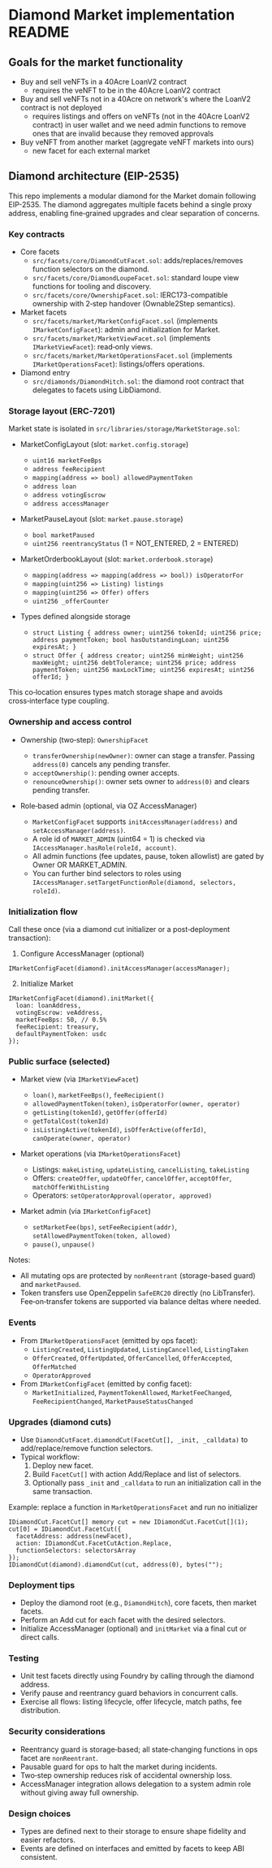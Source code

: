 # Diamond Market implementation README

## Goals for the market functionality
- Buy and sell veNFTs in a 40Acre LoanV2 contract
  - requires the veNFT to be in the 40Acre LoanV2 contract
- Buy and sell veNFTs not in a 40Acre on network's where the LoanV2 contract is not deployed
  - requires listings and offers on veNFTs (not in the 40Acre LoanV2 contract) in user wallet and we need admin functions to remove ones that are invalid because they removed approvals
- Buy veNFT from another market (aggregate veNFT markets into ours)
  - new facet for each external market

## Diamond architecture (EIP-2535)

This repo implements a modular diamond for the Market domain following EIP-2535. The diamond aggregates multiple facets behind a single proxy address, enabling fine‑grained upgrades and clear separation of concerns.

### Key contracts
- Core facets
  - `src/facets/core/DiamondCutFacet.sol`: adds/replaces/removes function selectors on the diamond.
  - `src/facets/core/DiamondLoupeFacet.sol`: standard loupe view functions for tooling and discovery.
  - `src/facets/core/OwnershipFacet.sol`: IERC173-compatible ownership with 2‑step handover (Ownable2Step semantics).
- Market facets
  - `src/facets/market/MarketConfigFacet.sol` (implements `IMarketConfigFacet`): admin and initialization for Market.
  - `src/facets/market/MarketViewFacet.sol` (implements `IMarketViewFacet`): read‑only views.
  - `src/facets/market/MarketOperationsFacet.sol` (implements `IMarketOperationsFacet`): listings/offers operations.
- Diamond entry
  - `src/diamonds/DiamondHitch.sol`: the diamond root contract that delegates to facets using LibDiamond.

### Storage layout (ERC‑7201)
Market state is isolated in `src/libraries/storage/MarketStorage.sol`:

- MarketConfigLayout (slot: `market.config.storage`)
  - `uint16 marketFeeBps`
  - `address feeRecipient`
  - `mapping(address => bool) allowedPaymentToken`
  - `address loan`
  - `address votingEscrow`
  - `address accessManager`

- MarketPauseLayout (slot: `market.pause.storage`)
  - `bool marketPaused`
  - `uint256 reentrancyStatus` (1 = NOT_ENTERED, 2 = ENTERED)

- MarketOrderbookLayout (slot: `market.orderbook.storage`)
  - `mapping(address => mapping(address => bool)) isOperatorFor`
  - `mapping(uint256 => Listing) listings`
  - `mapping(uint256 => Offer) offers`
  - `uint256 _offerCounter`

- Types defined alongside storage
  - `struct Listing { address owner; uint256 tokenId; uint256 price; address paymentToken; bool hasOutstandingLoan; uint256 expiresAt; }`
  - `struct Offer { address creator; uint256 minWeight; uint256 maxWeight; uint256 debtTolerance; uint256 price; address paymentToken; uint256 maxLockTime; uint256 expiresAt; uint256 offerId; }`

This co‑location ensures types match storage shape and avoids cross‑interface type coupling.

### Ownership and access control
- Ownership (two‑step): `OwnershipFacet`
  - `transferOwnership(newOwner)`: owner can stage a transfer. Passing `address(0)` cancels any pending transfer.
  - `acceptOwnership()`: pending owner accepts.
  - `renounceOwnership()`: owner sets owner to `address(0)` and clears pending transfer.

- Role‑based admin (optional, via OZ AccessManager)
  - `MarketConfigFacet` supports `initAccessManager(address)` and `setAccessManager(address)`.
  - A role id of `MARKET_ADMIN` (uint64 = 1) is checked via `IAccessManager.hasRole(roleId, account)`.
  - All admin functions (fee updates, pause, token allowlist) are gated by Owner OR MARKET_ADMIN.
  - You can further bind selectors to roles using `IAccessManager.setTargetFunctionRole(diamond, selectors, roleId)`.

### Initialization flow
Call these once (via a diamond cut initializer or a post‑deployment transaction):

1) Configure AccessManager (optional)
```solidity
IMarketConfigFacet(diamond).initAccessManager(accessManager);
```

2) Initialize Market
```solidity
IMarketConfigFacet(diamond).initMarket({
  loan: loanAddress,
  votingEscrow: veAddress,
  marketFeeBps: 50, // 0.5%
  feeRecipient: treasury,
  defaultPaymentToken: usdc
});
```

### Public surface (selected)

- Market view (via `IMarketViewFacet`)
  - `loan()`, `marketFeeBps()`, `feeRecipient()`
  - `allowedPaymentToken(token)`, `isOperatorFor(owner, operator)`
  - `getListing(tokenId)`, `getOffer(offerId)`
  - `getTotalCost(tokenId)`
  - `isListingActive(tokenId)`, `isOfferActive(offerId)`, `canOperate(owner, operator)`

- Market operations (via `IMarketOperationsFacet`)
  - Listings: `makeListing`, `updateListing`, `cancelListing`, `takeListing`
  - Offers: `createOffer`, `updateOffer`, `cancelOffer`, `acceptOffer`, `matchOfferWithListing`
  - Operators: `setOperatorApproval(operator, approved)`

- Market admin (via `IMarketConfigFacet`)
  - `setMarketFee(bps)`, `setFeeRecipient(addr)`, `setAllowedPaymentToken(token, allowed)`
  - `pause()`, `unpause()`

Notes:
- All mutating ops are protected by `nonReentrant` (storage-based guard) and `marketPaused`.
- Token transfers use OpenZeppelin `SafeERC20` directly (no LibTransfer). Fee‑on‑transfer tokens are supported via balance deltas where needed.

### Events
- From `IMarketOperationsFacet` (emitted by ops facet):
  - `ListingCreated`, `ListingUpdated`, `ListingCancelled`, `ListingTaken`
  - `OfferCreated`, `OfferUpdated`, `OfferCancelled`, `OfferAccepted`, `OfferMatched`
  - `OperatorApproved`
- From `IMarketConfigFacet` (emitted by config facet):
  - `MarketInitialized`, `PaymentTokenAllowed`, `MarketFeeChanged`, `FeeRecipientChanged`, `MarketPauseStatusChanged`

### Upgrades (diamond cuts)
- Use `DiamondCutFacet.diamondCut(FacetCut[], _init, _calldata)` to add/replace/remove function selectors.
- Typical workflow:
  1. Deploy new facet.
  2. Build `FacetCut[]` with action Add/Replace and list of selectors.
  3. Optionally pass `_init` and `_calldata` to run an initialization call in the same transaction.

Example: replace a function in `MarketOperationsFacet` and run no initializer
```solidity
IDiamondCut.FacetCut[] memory cut = new IDiamondCut.FacetCut[](1);
cut[0] = IDiamondCut.FacetCut({
  facetAddress: address(newFacet),
  action: IDiamondCut.FacetCutAction.Replace,
  functionSelectors: selectorsArray
});
IDiamondCut(diamond).diamondCut(cut, address(0), bytes("");
```

### Deployment tips
- Deploy the diamond root (e.g., `DiamondHitch`), core facets, then market facets.
- Perform an Add cut for each facet with the desired selectors.
- Initialize AccessManager (optional) and `initMarket` via a final cut or direct calls.

### Testing
- Unit test facets directly using Foundry by calling through the diamond address.
- Verify pause and reentrancy guard behaviors in concurrent calls.
- Exercise all flows: listing lifecycle, offer lifecycle, match paths, fee distribution.

### Security considerations
- Reentrancy guard is storage‑based; all state‑changing functions in ops facet are `nonReentrant`.
- Pausable guard for ops to halt the market during incidents.
- Two‑step ownership reduces risk of accidental ownership loss.
- AccessManager integration allows delegation to a system admin role without giving away full ownership.

### Design choices
- Types are defined next to their storage to ensure shape fidelity and easier refactors.
- Events are defined on interfaces and emitted by facets to keep ABI consistent.


